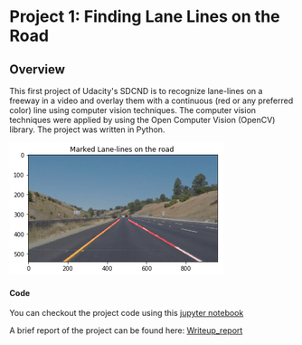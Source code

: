 # Project 1: Finding Lane Lines on the Road

## Overview
This first project of Udacity's SDCND is to recognize lane-lines on a freeway in a video and overlay them with a continuous (red or any preferred color) line using computer vision techniques. The computer vision techniques were applied by using the Open Computer Vision (OpenCV) library. The project was written in Python.  

![Lanes lines detected on the road](./writeup_images/final_lane_marking.png)

#### Code

You can checkout the project code using this [jupyter notebook](./P1.ipynb)

A brief report of the project can be found here: [Writeup_report](./writeup_report.md)

